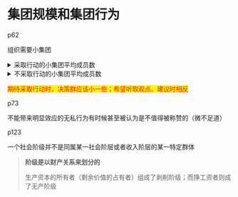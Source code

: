 # 集团规模和集团行为

p62

组织需要小集团

<details>

<summary>采取行动的小集团平均成员数</summary>

6.5

</details>

<details>

<summary>不采取行动的小集团平均成员数</summary>

14

</details>

<mark style="color:red;">期待采取行动时，决策群应该小一些；希望听取观点、建议时相反</mark>



p73

不能带来明显效应的无私行为有时候甚至被认为是不值得被称赞的（微不足道）

p123

一个社会阶级并不是同属某一社会阶层或者收入阶层的某一特定群体

> **阶级是以财产关系来划分的**
>
>
>
> 生产资本的所有者（剩余价值的占有者）组成了剥削阶级；而挣工资者则成了无产阶级
